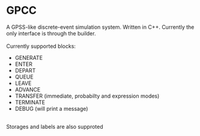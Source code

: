 <h1>GPCC</h1>
A GPSS-like discrete-event simulation system. Written in C++. Currently the only interface is through the builder.<br><br>
Currently supported blocks:
<ul>
  <li>GENERATE</li>
  <li>ENTER</li>
  <li>DEPART</li>
  <li>QUEUE</li>
  <li>LEAVE</li>
  <li>ADVANCE</li>
  <li>TRANSFER (immediate, probabilty and expression modes)</li>
  <li>TERMINATE</li>
  <li>DEBUG (will print a message)</li>
</ul>
<br>
Storages and labels are also supproted
